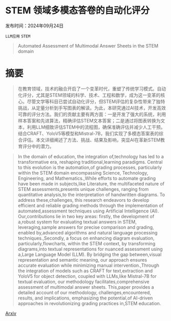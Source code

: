# STEM 领域多模态答卷的自动化评分

发布时间：2024年09月24日

`LLM应用` `STEM`

> Automated Assessment of Multimodal Answer Sheets in the STEM domain

# 摘要

> 在教育领域，技术的融合开启了一个变革时代，重塑了传统学习模式。自动化评分，尤其是STEM领域的科学、技术、工程和数学，成为这一变革的核心。尽管文学等科目已尝试自动化评分，但STEM评估的复杂性带来了独特挑战，从定量分析到手写图表的解读。为此，本研究通过AI技术，开发高效可靠的评分方法。我们的贡献主要有两方面：一是开发了强大的系统，利用样本答案和先进算法，精确评估STEM文本答案；二是通过将图表转换为文本，利用LLM细致评估STEM中的流程图，确保准确评估并减少人工干预。结合CRAFT、YoloV5等模型和Mistral-7B，我们实现了多模态答案表的综合评估。本文详细阐述了方法、挑战、结果及影响，突显AI在革新STEM教育评分中的潜力。

> In the domain of education, the integration of,technology has led to a transformative era, reshaping traditional,learning paradigms. Central to this evolution is the automation,of grading processes, particularly within the STEM domain encompassing Science, Technology, Engineering, and Mathematics.,While efforts to automate grading have been made in subjects,like Literature, the multifaceted nature of STEM assessments,presents unique challenges, ranging from quantitative analysis,to the interpretation of handwritten diagrams. To address these,challenges, this research endeavors to develop efficient and reliable grading methods through the implementation of automated,assessment techniques using Artificial Intelligence (AI). Our,contributions lie in two key areas: firstly, the development of a,robust system for evaluating textual answers in STEM, leveraging,sample answers for precise comparison and grading, enabled by,advanced algorithms and natural language processing techniques.,Secondly, a focus on enhancing diagram evaluation, particularly,flowcharts, within the STEM context, by transforming diagrams,into textual representations for nuanced assessment using a,Large Language Model (LLM). By bridging the gap between,visual representation and semantic meaning, our approach ensures accurate evaluation while minimizing manual intervention.,Through the integration of models such as CRAFT for text,extraction and YoloV5 for object detection, coupled with LLMs,like Mistral-7B for textual evaluation, our methodology facilitates,comprehensive assessment of multimodal answer sheets. This,paper provides a detailed account of our methodology, challenges,encountered, results, and implications, emphasizing the potential,of AI-driven approaches in revolutionizing grading practices in,STEM education.

[Arxiv](https://arxiv.org/abs/2409.15749)